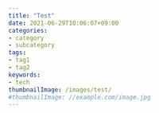 ```yaml
---
title: "Test"
date: 2021-06-29T10:06:07+09:00
categories:
- category
- subcategory
tags:
- tag1
- tag2
keywords:
- tech
thumbnailImage: /images/test/
#thumbnailImage: //example.com/image.jpg
---
```


<!--more-->
